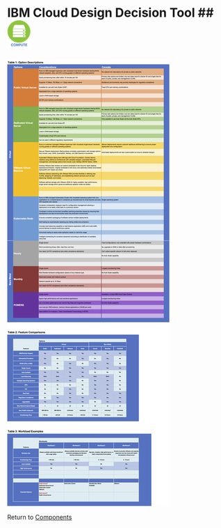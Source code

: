 # IBM Cloud Design Decision Tool ## ![Compute](/images/compute_icon.png)

![Options](/images/compute.png)

Return to [Components](README.md)
